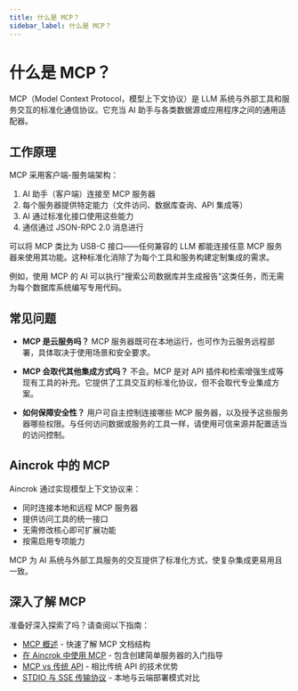 ```yaml
---
title: 什么是 MCP？
sidebar_label: 什么是 MCP？
---
```


# 什么是 MCP？

MCP（Model Context Protocol，模型上下文协议）是 LLM 系统与外部工具和服务交互的标准化通信协议。它充当 AI 助手与各类数据源或应用程序之间的通用适配器。

## 工作原理

MCP 采用客户端-服务端架构：

1. AI 助手（客户端）连接至 MCP 服务器
2. 每个服务器提供特定能力（文件访问、数据库查询、API 集成等）
3. AI 通过标准化接口使用这些能力
4. 通信通过 JSON-RPC 2.0 消息进行

可以将 MCP 类比为 USB-C 接口——任何兼容的 LLM 都能连接任意 MCP 服务器来使用其功能。这种标准化消除了为每个工具和服务构建定制集成的需求。

例如，使用 MCP 的 AI 可以执行"搜索公司数据库并生成报告"这类任务，而无需为每个数据库系统编写专用代码。

## 常见问题

- **MCP 是云服务吗？** MCP 服务器既可在本地运行，也可作为云服务远程部署，具体取决于使用场景和安全要求。

- **MCP 会取代其他集成方式吗？** 不会。MCP 是对 API 插件和检索增强生成等现有工具的补充。它提供了工具交互的标准化协议，但不会取代专业集成方案。

- **如何保障安全性？** 用户可自主控制连接哪些 MCP 服务器，以及授予这些服务器哪些权限。与任何访问数据或服务的工具一样，请使用可信来源并配置适当的访问控制。

## Aincrok 中的 MCP

Aincrok 通过实现模型上下文协议来：

- 同时连接本地和远程 MCP 服务器
- 提供访问工具的统一接口
- 无需修改核心即可扩展功能
- 按需启用专项能力

MCP 为 AI 系统与外部工具服务的交互提供了标准化方式，使复杂集成更易用且一致。

## 深入了解 MCP

准备好深入探索了吗？请查阅以下指南：

- [MCP 概述](/features/mcp/overview) - 快速了解 MCP 文档结构
- [在 Aincrok 中使用 MCP](/features/mcp/using-mcp-in-aincrok) - 包含创建简单服务器的入门指导
- [MCP vs 传统 API](/features/mcp/mcp-vs-api) - 相比传统 API 的技术优势
- [STDIO 与 SSE 传输协议](/features/mcp/server-transports) - 本地与云端部署模式对比
